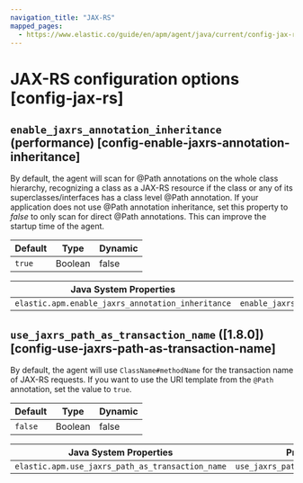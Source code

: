 ```yaml
---
navigation_title: "JAX-RS"
mapped_pages:
  - https://www.elastic.co/guide/en/apm/agent/java/current/config-jax-rs.html
---
```


# JAX-RS configuration options [config-jax-rs]



## `enable_jaxrs_annotation_inheritance` (performance) [config-enable-jaxrs-annotation-inheritance]

By default, the agent will scan for @Path annotations on the whole class hierarchy, recognizing a class as a JAX-RS resource if the class or any of its superclasses/interfaces has a class level @Path annotation. If your application does not use @Path annotation inheritance, set this property to *false* to only scan for direct @Path annotations. This can improve the startup time of the agent.

| Default | Type | Dynamic |
| --- | --- | --- |
| `true` | Boolean | false |

| Java System Properties | Property file | Environment |
| --- | --- | --- |
| `elastic.apm.enable_jaxrs_annotation_inheritance` | `enable_jaxrs_annotation_inheritance` | `ELASTIC_APM_ENABLE_JAXRS_ANNOTATION_INHERITANCE` |


## `use_jaxrs_path_as_transaction_name` ([1.8.0]) [config-use-jaxrs-path-as-transaction-name]

By default, the agent will use `ClassName#methodName` for the transaction name of JAX-RS requests. If you want to use the URI template from the `@Path` annotation, set the value to `true`.

| Default | Type | Dynamic |
| --- | --- | --- |
| `false` | Boolean | false |

| Java System Properties | Property file | Environment |
| --- | --- | --- |
| `elastic.apm.use_jaxrs_path_as_transaction_name` | `use_jaxrs_path_as_transaction_name` | `ELASTIC_APM_USE_JAXRS_PATH_AS_TRANSACTION_NAME` |

